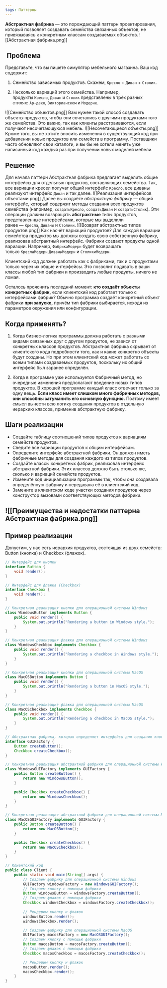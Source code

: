 ```yaml
---
tags: Паттерны
---
```

**Абстрактная фабрика** — это порождающий паттерн проектирования, который позволяет создавать семейства связанных объектов, не привязываясь к конкретным классам создаваемых объектов.
![[Абстрактная фабрика.png]]

##  Проблема

Представьте, что вы пишете симулятор мебельного магазина. Ваш код содержит:
1. Семейство зависимых продуктов. Скажем, `Кресло` + `Диван` + `Столик`.

2. Несколько вариаций этого семейства. Например, продукты `Кресло`, `Диван` и `Столик` представлены в трёх разных стилях: `Ар-деко`, `Викторианском` и `Модерне`.

![[Семейство объектов.png]]
Вам нужен такой способ создавать объекты продуктов, чтобы они сочетались с другими продуктами того же семейства. Это важно, так как клиенты расстраиваются, если получают несочетающуюся мебель.
![[Несочетающиеся объекты.png]]
Кроме того, вы не хотите вносить изменения в существующий код при добавлении новых продуктов или семейcтв в программу. Поставщики часто обновляют свои каталоги, и вы бы не хотели менять уже написанный код каждый раз при получении новых моделей мебели.

## Решение

Для начала паттерн Абстрактная фабрика предлагает выделить общие интерфейсы для отдельных продуктов, составляющих семейства. Так, все вариации кресел получат общий интерфейс `Кресло`, все диваны реализуют интерфейс `Диван` и так далее.
![[Реализация интерфейсов объектами.png]]
Далее вы создаёте _абстрактную фабрику_ — общий интерфейс, который содержит методы создания всех продуктов семейства (например, `создатьКресло`, `создатьДиван` и `создатьСтолик`). Эти операции должны возвращать **абстрактные** типы продуктов, представленные интерфейсами, которые мы выделили ранее — `Кресла`, `Диваны` и `Столики`.
![[Возврат абстрактных типов продуктов.png]]
Как насчёт вариаций продуктов? Для каждой вариации семейства продуктов мы должны создать свою собственную фабрику, реализовав абстрактный интерфейс. Фабрики создают продукты одной вариации. Например, `ФабрикаМодерн` будет возвращать только `КреслаМодерн`,`ДиваныМодерн` и `СтоликиМодерн`.

Клиентский код должен работать как с фабриками, так и с продуктами только через их общие интерфейсы. Это позволит подавать в ваши классы любой тип фабрики и производить любые продукты, ничего не ломая.

Осталось прояснить последний момент: **кто создаёт объекты конкретных фабрик,** если
клиентский код работает только с интерфейсами фабрик? Обычно программа создаёт конкретный объект фабрики **при запуске,** причём тип фабрики выбирается, исходя из параметров окружения или конфигурации.

## **Когда применять?**

1. Когда бизнес-логика программы должна работать с разными видами связанных друг с другом продуктов, не завися от конкретных классов продуктов.
	Абстрактная фабрика скрывает от клиентского кода подробности того, как и какие
	конкретно объекты будут созданы. Но при этом клиентский код может работать со всеми
	типами создаваемых продуктов, поскольку их общий интерфейс был заранее определён.

2. Когда в программе уже используется Фабричный метод, но очередные изменения предполагают введение новых типов продуктов.
	В хорошей программе каждый класс отвечает только за одну вещь. **Если класс имеет слишком много фабричных методов, они способны затуманить его основную функцию.** Поэтому имеет смысл вынести всю логику создания продуктов в отдельную иерархию классов, применив абстрактную фабрику.

## **Шаги реализации**

- Создайте таблицу соотношений типов продуктов к вариациям семейств продуктов.
- Сведите все вариации продуктов к общим интерфейсам.
- Определите интерфейс абстрактной фабрики. Он должен иметь фабричные методы для создания каждого из типов продуктов.
- Создайте классы конкретных фабрик, реализовав интерфейс абстрактной фабрики. Этих классов должно быть столько же, сколько и вариаций семейств продуктов.
- Измените код инициализации программы так, чтобы она создавала определённую фабрику и передавала её в клиентский код.
- Замените в клиентском коде участки создания продуктов через конструктор вызовами соответствующих методов фабрики. 
## ![[Преимущества и недостатки паттерна Абстрактная фабрика.png]]

## Пример реализации
Допустим, у нас есть иерархия продуктов, состоящая из двух семейств: Button (кнопка) и Checkbox (флажок).

```java
// Интерфейс для кнопки
interface Button {
    void render();
}

// Интерфейс для флажка (Checkbox)
interface Checkbox {
    void render();
}

// Конкретная реализация кнопки для операционной системы Windows
class WindowsButton implements Button {
    public void render() {
        System.out.println("Rendering a button in Windows style.");
    }
}

// Конкретная реализация флажка для операционной системы Windows
class WindowsCheckbox implements Checkbox {
    public void render() {
        System.out.println("Rendering a checkbox in Windows style.");
    }
}

// Конкретная реализация кнопки для операционной системы MacOS
class MacOSButton implements Button {
    public void render() {
        System.out.println("Rendering a button in MacOS style.");
    }
}

// Конкретная реализация флажка для операционной системы MacOS
class MacOSCheckbox implements Checkbox {
    public void render() {
        System.out.println("Rendering a checkbox in MacOS style.");
    }
}

// Абстрактная фабрика, которая определяет интерфейсы для создания кнопок и флажков
interface GUIFactory {
    Button createButton();
    Checkbox createCheckbox();
}

// Конкретная реализация абстрактной фабрики для операционной системы Windows
class WindowsGUIFactory implements GUIFactory {
    public Button createButton() {
        return new WindowsButton();
    }

    public Checkbox createCheckbox() {
        return new WindowsCheckbox();
    }
}

// Конкретная реализация абстрактной фабрики для операционной системы MacOS
class MacOSGUIFactory implements GUIFactory {
    public Button createButton() {
        return new MacOSButton();
    }

    public Checkbox createCheckbox() {
        return new MacOSCheckbox();
    }
}

// Клиентский код
public class Client {
    public static void main(String[] args) {
        // Создаем фабрику для операционной системы Windows
        GUIFactory windowsFactory = new WindowsGUIFactory();
        // Создаем кнопку с помощью фабрики
        Button windowsButton = windowsFactory.createButton();
        // Создаем флажок с помощью фабрики
        Checkbox windowsCheckbox = windowsFactory.createCheckbox();
        
        // Рендерим кнопку и флажок
        windowsButton.render();
        windowsCheckbox.render();

        // Создаем фабрику для операционной системы MacOS
        GUIFactory macosFactory = new MacOSGUIFactory();
        // Создаем кнопку с помощью фабрики
        Button macosButton = macosFactory.createButton();
        // Создаем флажок с помощью фабрики
        Checkbox macosCheckbox = macosFactory.createCheckbox();

        // Рендерим кнопку и флажок
        macosButton.render();
        macosCheckbox.render();
    }
}
```
